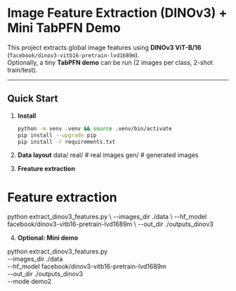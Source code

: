 # Image Feature Extraction (DINOv3) + Mini TabPFN Demo

This project extracts global image features using **DINOv3 ViT-B/16** (`facebook/dinov3-vitb16-pretrain-lvd1689m`).  
Optionally, a tiny **TabPFN demo** can be run (2 images per class, 2-shot train/test).

---

## Quick Start

1. **Install**
   ```bash
   python -m venv .venv && source .venv/bin/activate
   pip install --upgrade pip
   pip install -r requirements.txt

2. **Data layout**
   data/
  real/   # real images
  gen/    # generated images

3. **Freature extraction**
# Feature extraction
python extract_dinov3_features.py \ --images_dir ./data \ --hf_model facebook/dinov3-vitb16-pretrain-lvd1689m \ --out_dir ./outputs_dinov3

4. **Optional: Mini demo**

python extract_dinov3_features.py \
  --images_dir ./data \
  --hf_model facebook/dinov3-vitb16-pretrain-lvd1689m \
  --out_dir ./outputs_dinov3 \
  --mode demo2